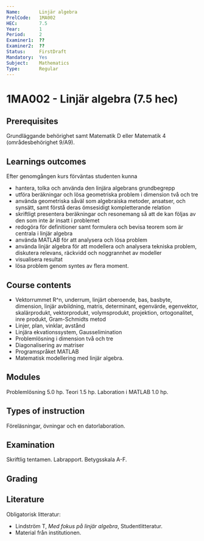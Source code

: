 ```yaml
---
Name:       Linjär algebra
PrelCode:   1MA002
HEC:        7.5
Year:       1
Period:     2
Examiner1:  ??    
Examiner2:  ??
Status:     FirstDraft
Mandatory:  Yes
Subject:    Mathematics
Type:       Regular
---
```


# 1MA002 - Linjär algebra (7.5 hec)

## Prerequisites

Grundläggande behörighet samt Matematik D eller Matematik 4 (områdesbehörighet 9/A9).

## Learnings outcomes

Efter genomgången kurs förväntas studenten kunna

- hantera, tolka och använda den linjära algebrans grundbegrepp
- utföra beräkningar och lösa geometriska problem i dimension två och tre
- använda geometriska såväl som algebraiska metoder, ansatser, och synsätt, samt förstå deras ömsesidigt kompletterande relation
- skriftligt presentera beräkningar och resonemang så att de kan följas av den som inte är insatt i problemet
- redogöra för definitioner samt formulera och bevisa teorem som är centrala i linjär algebra
- använda MATLAB för att analysera och lösa problem
- använda linjär algebra för att modellera och analysera tekniska problem, diskutera relevans, räckvidd och noggrannhet av modeller
- visualisera resultat
- lösa problem genom syntes av flera moment. 

## Course contents

- Vektorrummet R^n, underrum, linjärt oberoende, bas, basbyte, dimension, linjär avbildning, matris, determinant, egenvärde, egenvektor, skalärprodukt, vektorprodukt, volymsprodukt, projektion, ortogonalitet, inre produkt, Gram-Schmidts metod 
- Linjer, plan, vinklar, avstånd 
- Linjära ekvationssystem, Gausselimination
- Problemlösning i dimension två och tre 
- Diagonalisering av matriser 
- Programspråket MATLAB
- Matematisk modellering med linjär algebra. 

## Modules

Problemlösning 5.0 hp. Teori 1.5 hp. Laboration i MATLAB 1.0 hp. 

## Types of instruction

Föreläsningar, övningar och en datorlaboration. 

## Examination

Skriftlig tentamen. Labrapport. Betygsskala A-F.

## Grading

## Literature

Obligatorisk litteratur: 

- Lindström T, *Med fokus på linjär algebra*, Studentlitteratur. 
- Material från institutionen. 